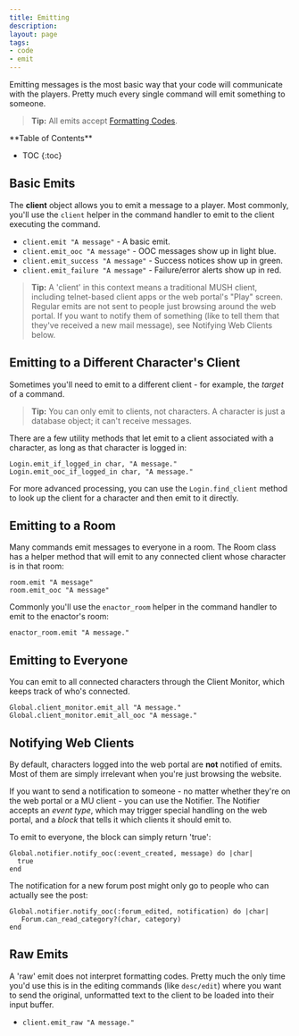 ```yaml
---
title: Emitting
description:
layout: page
tags: 
- code
- emit
---
```


Emitting messages is the most basic way that your code will communicate with the players.  Pretty much every single command will emit something to someone.

> <i class="fa fa-info-circle"></i> **Tip:** All emits accept [Formatting Codes](/tutorials/code/formatting).

<div id="inline_toc" markdown="1">
**Table of Contents**

* TOC
{:toc}
</div>

## Basic Emits

The **client** object allows you to emit a message to a player.  Most commonly, you'll use the `client` helper in the command handler to emit to the client executing the command.

* `client.emit "A message"` - A basic emit.
* `client.emit_ooc "A message"` - OOC messages show up in light blue.
* `client.emit_success "A message"` - Success notices show up in green.
* `client.emit_failure "A message"` - Failure/error alerts show up in red.

> <i class="fa fa-info-circle"></i> **Tip:** A 'client' in this context means a traditional MUSH client, including telnet-based client apps or the web portal's "Play" screen.   Regular emits are not sent to people just browsing around the web portal.  If you want to notify them of something (like to tell them that they've received a new mail message), see Notifying Web Clients below.

## Emitting to a Different Character's Client

Sometimes you'll need to emit to a different client - for example, the *target* of a command.

> <i class="fa fa-info-circle"></i> **Tip:** You can only emit to clients, not characters.  A character is just a database object; it can't receive messages.

There are a few utility methods that let emit to a client associated with a character, as long as that character is logged in:

    Login.emit_if_logged_in char, "A message."
    Login.emit_ooc_if_logged_in char, "A message."

For more advanced processing, you can use the `Login.find_client` method to look up the client for a character and then emit to it directly.

## Emitting to a Room

Many commands emit messages to everyone in a room.  The Room class has a helper method that will emit to any connected client whose character is in that room:

    room.emit "A message"
    room.emit_ooc "A message"

Commonly you'll use the `enactor_room` helper in the command handler to emit to the enactor's room:

    enactor_room.emit "A message."

## Emitting to Everyone

You can emit to all connected characters through the Client Monitor, which keeps track of who's connected.

    Global.client_monitor.emit_all "A message."
    Global.client_monitor.emit_all_ooc "A message."

## Notifying Web Clients

By default, characters logged into the web portal are **not** notified of emits.  Most of them are simply irrelevant when you're just browsing the website.  

If you want to send a notification to someone - no matter whether they're on the web portal or a MU client - you can use the Notifier.  The Notifier accepts an *event type*, which may trigger special handling on the web portal, and a *block* that tells it which clients it should emit to.

To emit to everyone, the block can simply return 'true': 

    Global.notifier.notify_ooc(:event_created, message) do |char|
      true
    end

The notification for a new forum post might only go to people who can actually see the post:

    Global.notifier.notify_ooc(:forum_edited, notification) do |char|
       Forum.can_read_category?(char, category)
    end

## Raw Emits

A 'raw' emit does not interpret formatting codes.  Pretty much the only time you'd use this is in the editing commands (like `desc/edit`) where you want to send the original, unformatted text to the client to be loaded into their input buffer.

* `client.emit_raw "A message."`